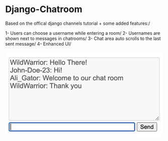 # Django-Chatroom

Based on the offical django channels tutorial + some added features:/

1- Users can choose a username while entering a room/
2- Usernames are shown next to messages in chatrooms/
3- Chat area auto scrolls to the last sent message/
4- Enhanced UI/

![example image](https://github.com/Procedurally-Generated-Human/Django-RTChat/blob/br1/Screen%20Shot%202021-10-13%20at%204.40.30%20PM.png)
